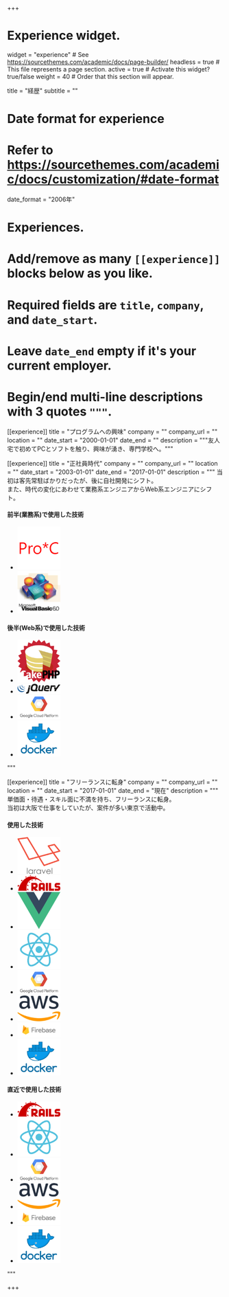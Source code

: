 +++
# Experience widget.
widget = "experience"  # See https://sourcethemes.com/academic/docs/page-builder/
headless = true  # This file represents a page section.
active = true  # Activate this widget? true/false
weight = 40  # Order that this section will appear.

title = "経歴"
subtitle = ""

# Date format for experience
#   Refer to https://sourcethemes.com/academic/docs/customization/#date-format
date_format = "2006年"

# Experiences.
#   Add/remove as many `[[experience]]` blocks below as you like.
#   Required fields are `title`, `company`, and `date_start`.
#   Leave `date_end` empty if it's your current employer.
#   Begin/end multi-line descriptions with 3 quotes `"""`.

[[experience]]
  title = "プログラムへの興味"
  company = ""
  company_url = ""
  location = ""
  date_start = "2000-01-01"
  date_end = ""
  description = """友人宅で初めてPCとソフトを触り、興味が湧き、専門学校へ。"""

[[experience]]
  title = "正社員時代"
  company = ""
  company_url = ""
  location = ""
  date_start = "2003-01-01"
  date_end = "2017-01-01"
  description = """
  当初は客先常駐ばかりだったが、後に自社開発にシフト。  
  また、時代の変化にあわせて業務系エンジニアからWeb系エンジニアにシフト。
      
  <h4>前半(業務系)で使用した技術</h4>
  <div class="subsection">
    <ul class="list_anchor">
      <li><img src="img/proc.png" width="100" alt=""></li>
      <li><img src="img/vb.png" width="100" alt=""></li>
    </ul>
  </div>

  <h4>後半(Web系)で使用した技術</h4>
  <div class="subsection">
    <ul class="list_anchor">
      <li><img src="img/cakephp.png" width="100" alt=""></li>
      <li><img src="img/jquery.png" width="100" alt=""></li>
      <li><img src="img/gcp.png" width="100" alt=""></li>
      <li><img src="img/docker.png" width="100" alt=""></li>
    </ul>
  </div>
  """

[[experience]]
  title = "フリーランスに転身"
  company = ""
  company_url = ""
  location = ""
  date_start = "2017-01-01"
  date_end = "現在"
  description = """
  単価面・待遇・スキル面に不満を持ち、フリーランスに転身。  
  当初は大阪で仕事をしていたが、案件が多い東京で活動中。
      
  <h4>使用した技術</h4>
  <div class="subsection">
    <ul class="list_anchor">
    <li><img src="img/laravel.png" width="100" alt=""></li>
      <li><img src="img/rails.png" width="100" alt=""></li>
      <li><img src="img/vue.png" width="100" alt=""></li>
      <li><img src="img/react.png" width="100" alt=""></li>
      <li><img src="img/gcp.png" width="100" alt=""></li>
      <li><img src="img/aws.png" width="100" alt=""></li>
      <li><img src="img/firebase.png" width="100" alt=""></li>
      <li><img src="img/docker.png" width="100" alt=""></li>
    </ul>
  </div>

  <h4>直近で使用した技術</h4>
  <div class="subsection">
    <ul class="list_anchor">
      <li><img src="img/rails.png" width="100" alt=""></li>
      <li><img src="img/react.png" width="100" alt=""></li>
      <li><img src="img/gcp.png" width="100" alt=""></li>
      <li><img src="img/aws.png" width="100" alt=""></li>
      <li><img src="img/firebase.png" width="100" alt=""></li>
      <li><img src="img/docker.png" width="100" alt=""></li>
    </ul>
  </div>
  """



+++
